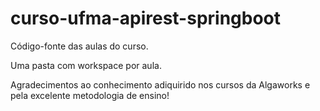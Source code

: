 # curso-ufma-apirest-springboot

Código-fonte das aulas do curso.

Uma pasta com workspace por aula.

Agradecimentos ao conhecimento adiquirido nos cursos da Algaworks e pela excelente metodologia de ensino!
